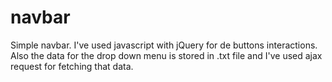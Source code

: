 # navbar
Simple navbar. I've used javascript with jQuery for de buttons interactions. Also the data for the drop down menu is stored in .txt file and I've used ajax request for fetching that data.
